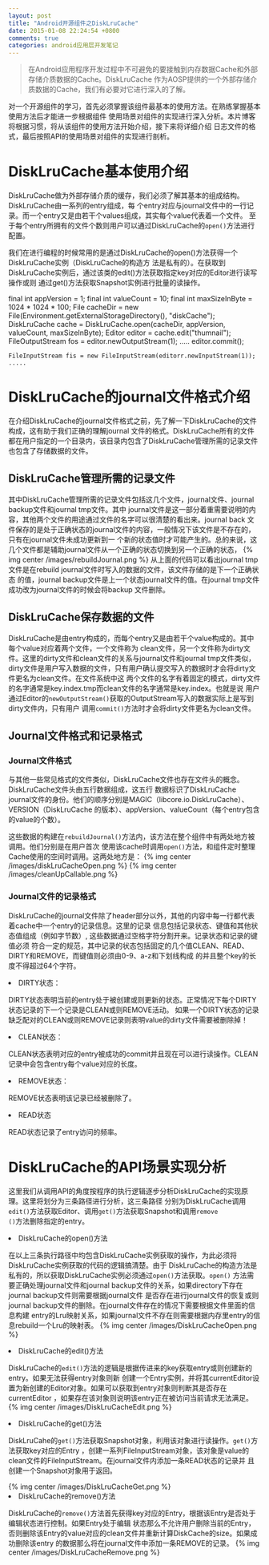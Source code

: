 ```yaml
---
layout: post
title: "Android开源组件之DiskLruCache"
date: 2015-01-08 22:24:54 +0800
comments: true
categories: android应用层开发笔记 
---
```

>在Android应用程序开发过程中不可避免的要接触到内存数据Cache和外部存储介质数据的Cache。DiskLruCache
作为AOSP提供的一个外部存储介质数据的Cache，我们有必要对它进行深入的了解。
<p>
对一个开源组件的学习，首先必须掌握该组件最基本的使用方法。在熟练掌握基本使用方法后才能进一步根据组件
使用场景对组件的实现进行深入分析。本片博客将根据习惯，将从该组件的使用方法开始介绍，接下来将详细介绍
日志文件的格式，最后按照API的使用场景对组件的实现进行剖析。
</p>
<h1>DiskLruCache基本使用介绍</h1>
<p>
DiskLruCache做为外部存储介质的缓存，我们必须了解其基本的组成结构。DiskLruCache由一系列的entry组成，每
个entry对应与journal文件中的一行记录。而一个entry又是由若干个values组成，其实每个value代表着一个文件。
至于每个entry所拥有的文件个数则用户可以通过DiskLruCache的<code>open()</code>方法进行配置。
</p>
<p>
我们在进行编程的时候常用的是通过DiskLruCache的open()方法获得一个DiskLruCache实例（DiskLruCache的构造方
法是私有的）。在获取到DiskLruCache实例后，通过该类的edit()方法获取指定key对应的Editor进行读写操作或则
通过get()方法获取Snapshot实例进行批量的读操作。
</p>
	final int appVersion = 1;
	final int valueCount = 10;
	final int maxSizeInByte = 1024 * 1024 * 100;
	File cacheDir = new File(Environment.getExternalStorageDirectory(), "diskCache");
	DiskLruCache cache = DiskLruCache.open(cacheDir, appVersion, valueCount, maxSizeInByte);
	Editor editor = cache.edit("thumnail");
	FileOutputStream fos = editor.newOutputStream(1);
	.....
	editor.commit();

	FileInputStream fis = new FileInputStream(editorr.newInputStream(1));
	.....
<h1>DiskLruCache的journal文件格式介绍</h1>
<p>
在介绍DiskLruCache的journal文件格式之前，先了解一下DiskLruCache的文件构成，这有助于我们正确的理解journal
文件的格式。DiskLruCache所有的文件都在用户指定的一个目录内，该目录内包含了DiskLruCache管理所需的记录文件
也包含了存储数据的文件。
</p>
<h2>DiskLruCache管理所需的记录文件</h2>
<p>
其中DiskLruCache管理所需的记录文件包括这几个文件，journal文件、journal backup文件和journal tmp文件。其中
journal文件是这一部分着重需要说明的内容，其他两个文件的用途通过文件的名字可以很清楚的看出来。journal back
文件保存的是处于正确状态的journal文件的内容，一般情况下该文件是不存在的，只有在journal文件未成功更新到一
个新的状态值时才可能产生的。总的来说，这几个文件都是辅助journal文件从一个正确的状态切换到另一个正确的状态，
{% img center /images/rebuildJournal.png %}
从上面的代码可以看出journal tmp文件是在rebuild journal文件时写入的数据的文件，该文件存储的是下一个正确状态
的值，journal backup文件是上一个状态journal文件的值。在journal tmp文件成功改为journal文件的时候会将backup
文件删除。
</p>
<h2>DiskLruCache保存数据的文件</h2>
<p>
DiskLruCache是由entry构成的，而每个entry又是由若干个value构成的。其中每个value对应着两个文件，一个文件称为
clean文件，另一个文件称为dirty文件。这里的dirty文件和clean文件的关系与journal文件和journal tmp文件类似，
dirty文件是用户写入数据的文件，只有用户确认提交写入的数据时才会将dirty文件更名为clean文件。在文件系统中这
两个文件的名字有着固定的模式，dirty文件的名字通常是key.index.tmp而clean文件的名字通常是key.index。也就是说
用户通过Editor的<code>newOutputStream()</code>获取的OutputStream写入的数据实际上是写到dirty文件内，只有用户
调用<code>commit()</code>方法时才会将dirty文件更名为clean文件。
</p>
<h2>Journal文件格式和记录格式</h2>
<h3>Journal文件格式</h3>
<p>
与其他一些常见格式的文件类似，DiskLruCache文件也存在文件头的概念。DiskLruCache文件头由五行数据组成，这五行
数据标识了DiskLruCache journal文件的身份。他们的顺序分别是MAGIC（libcore.io.DiskLruCache）、VERSION（DiskLruCache
的版本）、appVersion、valueCount（每个entry包含的value的个数）。
</p>
<p>
这些数据的构建在<code>rebuildJournal()</code>方法内，该方法在整个组件中有两处地方被调用。他们分别是在用户首次
使用该cache时调用<code>open()</code>方法，和组件定时整理Cache使用的空间时调用。这两处地方是：
{% img center /images/diskLruCacheOpen.png %}
{% img center /images/cleanUpCallable.png %}
</p>
<h3>Journal文件的记录格式</h3>
<p>
DiskLruCache的journal文件除了header部分以外，其他的内容中每一行都代表着cache中一个entry的记录信息。这里的记录
信息包括记录状态、键值和其他状态值组成（例如字节数）, 这些数据通过空格字符分割开来。记录状态和记录的键值必须
符合一定的规范，其中记录的状态包括固定的几个值CLEAN、READ、DIRTY和REMOVE，而键值则必须由0-9、a-z和下划线构成
的并且整个key的长度不得超过64个字符。
</p>
<li>DIRTY状态：</li>
<p>
DIRTY状态表明当前的entry处于被创建或则更新的状态。正常情况下每个DIRTY状态记录的下一个记录是CLEAN或则REMOVE活动。
如果一个DIRTY状态的记录缺乏配对的CLEAN或则REMOVE记录则表明value的dirty文件需要被删除掉！
</p>
<li>CLEAN状态：</li>
<p>
CLEAN状态表明对应的entry被成功的commit并且现在可以进行读操作。CLEAN记录中会包含entry每个value对应的长度。
</p>
<li>REMOVE状态：</li>
<p>
REMOVE状态表明该记录已经被删除了。
</p>
<li>READ状态</li>
<p>
READ状态记录了entry访问的频率。
</p>
<h1>DiskLruCache的API场景实现分析</h1>
<p>
这里我们从调用API的角度按程序的执行逻辑逐步分析DiskLruCache的实现原理。这里将划分为三条路径进行分析，这三条路径
分别为DiskLruCache调用<code>edit()</code>方法获取Editor、调用<code>get()</code>方法获取Snapshot和调用<code>remove
()</code>方法删除指定的entry。
</p>
<li>DiskLruCache的open()方法</li>
<p>
在以上三条执行路径中均包含DiskLruCache实例获取的操作，为此必须将DiskLruCache实例获取的代码的逻辑搞清楚。由于
DiskLruCache的构造方法是私有的，所以获取DiskLruCache实例必须通过<code>open()</code>方法获取。<code>open()</code>
方法需要正确处理journal文件和journal backup文件的关系，如果directory下存在journal backup文件则需要根据journal文件
是否存在进行journal文件的恢复或则journal backup文件的删除。在journal文件存在的情况下需要根据文件里面的信息构建
entry的Lru映射关系，如果journal文件不存在则需要根据内存里entry的信息rebuild一个Lru的映射表。
{% img center /images/DiskLruCacheOpen.png %}
</p>
<li>DiskLruCache的edit()方法</li>
<p>
DiskLruCache的<code>edit()</code>方法的逻辑是根据传进来的key获取entry或则创建新的entry。如果无法获得entry对象则新
创建一个Entry实例，并将其currentEditor设置为新创建的Editor对象。如果可以获取到entry对象则判断其是否存在currentEditor
，如果存在该对象则说明该entry正在被访问当前请求无法满足。
{% img center /images/DiskLruCacheEdit.png %}
</p>
<li>DiskLruCache的get()方法</li>
<p>
DiskLruCahe的<code>get()</code>方法获取Snapshot对象，利用该对象进行读操作。<code>get()</code>方法获取key对应的Entry
，创建一系列FileInputStream对象，该对象是value的clean文件的FileInputStream。在journal文件内添加一条READ状态的记录并
且创建一个Snapshot对象用于返回。
</p>
{% img center /images/DiskLruCacheGet.png %}
<li>DiskLruCache的remove()方法</li>
<p>
DiskLruCache的<code>remove()</code>方法首先获得key对应的Entry，根据该Entry是否处于编辑状态进行控制。如果Entry处于编辑
状态那么不允许用户删除当前的Entry，否则删除该Entry的value对应的clean文件并重新计算DiskCache的size。如果成功删除该entry
的数据那么将在journal文件中添加一条REMOVE的记录。
{% img center /images/DiskLruCacheRemove.png %}
</p>
